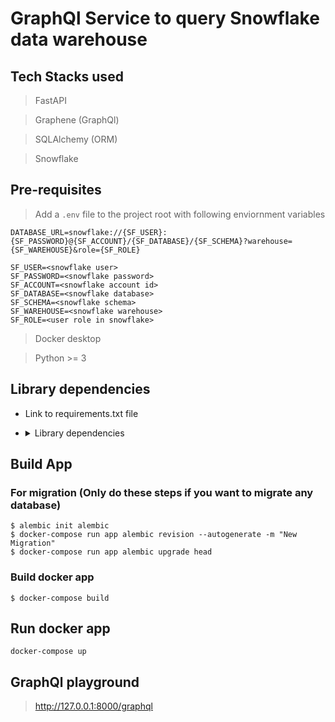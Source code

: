 # GraphQl Service to query Snowflake data warehouse

## Tech Stacks used

> FastAPI

> Graphene (GraphQl)

> SQLAlchemy (ORM)

> Snowflake

## Pre-requisites

> Add a `.env` file to the project root with following enviornment variables

    DATABASE_URL=snowflake://{SF_USER}:{SF_PASSWORD}@{SF_ACCOUNT}/{SF_DATABASE}/{SF_SCHEMA}?warehouse={SF_WAREHOUSE}&role={SF_ROLE}

    SF_USER=<snowflake user>
    SF_PASSWORD=<snowflake password>
    SF_ACCOUNT=<snowflake account id>
    SF_DATABASE=<snowflake database>
    SF_SCHEMA=<snowflake schema>
    SF_WAREHOUSE=<snowflake warehouse>
    SF_ROLE=<user role in snowflake>

> Docker desktop

> Python >= 3

## Library dependencies

- Link to requirements.txt file

- <details>
  <summary>Library dependencies</summary>

  ##

  - alembic==1.6.5
  - aniso8601>=7.0.0
  - appdirs==1.4.4
  - asgiref==3.4.1
  - black==21.6b0
  - click==8.0.1
  - colorama==0.4.4
  - fastapi==0.66.0
  - graphene>=3.0
  - graphene-sqlalchemy>=2.0
  - graphql-core>=2.0
  - graphql-relay>=2.0
  - greenlet==1.1.0
  - h11==0.12.0
  - Mako==1.1.4
  - MarkupSafe==2.0.1
  - mypy-extensions==0.4.3
  - pathspec==0.8.1
  - promise==2.3
  - psycopg2==2.9.1
  - pydantic==1.8.2
  - python-dateutil==2.8.1
  - python-dotenv==0.18.0
  - python-editor==1.0.4
  - regex==2021.7.1
  - Rx==1.6.1
  - singledispatch==3.6.2
  - six==1.16.0
  - SQLAlchemy==1.4.29
  - starlette==0.14.2
  - toml==0.10.2
  - typing-extensions==3.10.0.0
  - uvicorn==0.14.0
  - snowflake-sqlalchemy
  - graphene-sqlalchemy-filter

</details>

## Build App

### For migration (Only do these steps if you want to migrate any database)

```
$ alembic init alembic
$ docker-compose run app alembic revision --autogenerate -m "New Migration"
$ docker-compose run app alembic upgrade head
```

### Build docker app

```
$ docker-compose build
```

## Run docker app

```
docker-compose up
```

## GraphQl playground

> http://127.0.0.1:8000/graphql
